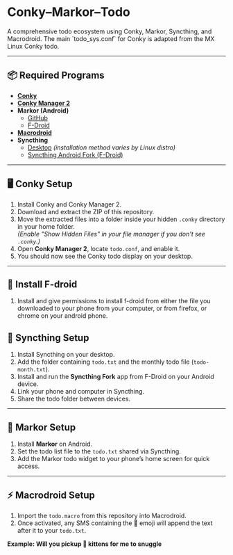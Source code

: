 # Conky–Markor–Todo
<article>
							<a href="images/01.png"></a>						
</article>
A comprehensive todo ecosystem using Conky, Markor, Syncthing, and Macrodroid.  
The main `todo_sys.conf` for Conky is adapted from the MX Linux Conky todo.

---

## 📦 Required Programs

- **[Conky](https://github.com/brndnmtthws/conky)**
- **[Conky Manager 2](https://github.com/zcot/conky-manager2)**
- **Markor (Android)**
  - [GitHub](https://github.com/gsantner/markor)  
  - [F-Droid](https://f-droid.org/packages/net.gsantner.markor/)
- **[Macrodroid](https://play.google.com/store/apps/details?id=com.arlosoft.macrodroid&hl=en-US)**
- **Syncthing**
  - [Desktop](https://syncthing.net) *(installation method varies by Linux distro)*  
  - [Syncthing Android Fork (F-Droid)](https://f-droid.org/packages/com.github.catfriend1.syncthingandroid/)

---

## 🖥 Conky Setup

1. Install Conky and Conky Manager 2.
2. Download and extract the ZIP of this repository.
3. Move the extracted files into a folder inside your hidden `.conky` directory in your home folder.  
   *(Enable "Show Hidden Files" in your file manager if you don’t see `.conky`.)*
4. Open **Conky Manager 2**, locate `todo.conf`, and enable it.
5. You should now see the Conky todo display on your desktop.

---

## 🤖 Install F-droid

1. Install and give permissions to install f-droid from either the file you downloaded to your phone
   from your computer, or from firefox, or chrome on your android phone.

## 🔄 Syncthing Setup

1. Install Syncthing on your desktop.
2. Add the folder containing `todo.txt` and the monthly todo file (`todo-month.txt`).
3. Install and run the **Syncthing Fork** app from F-Droid on your Android device.
4. Link your phone and computer in Syncthing.
5. Share the todo folder between devices.

---

## 📱 Markor Setup

1. Install **Markor** on Android.
2. Set the todo list file to the `todo.txt` shared via Syncthing.
3. Add the Markor todo widget to your phone’s home screen for quick access.

---

## ⚡ Macrodroid Setup

1. Import the `todo.macro` from this repository into Macrodroid.
2. Once activated, any SMS containing the 💪 emoji will append the text after it to your `todo.txt`.  

**Example: Will you pickup 💪 kittens for me to snuggle**
